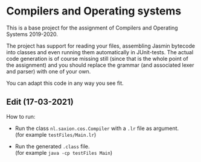 # Compilers and Operating systems

This is a base project for the assignment of Compilers and Operating Systems 2019-2020.

The project has support for reading your files, assembling Jasmin bytecode into classes and even running them automatically in JUnit-tests.
The actual code generation is of course missing still (since that is the whole point of the assignment) and you should replace the grammar (and associated lexer and parser) with one of your own.

You can adapt this code in any way you see fit.

## Edit (17-03-2021)

How to run:

- Run the class `nl.saxion.cos.Compiler` with a `.lr` file as argument.  
(for example `testFiles/Main.lr`)
  
- Run the generated `.class` file.    
(for example `java -cp testFiles Main`)
